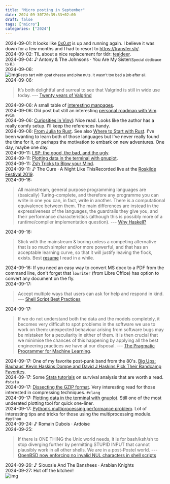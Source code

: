 ```yaml
---
title: "Micro posting in September"
date: 2024-09-30T20:39:33+02:00
draft: false
tags: ["micro"]
categories: ["2024"]
---
```


<a href="#" style="text-decoration: none;">2024-09-01</a>: It looks like [0x0.st](https://0x0.st/) is up and running again. I believe it was down for a few months and I had to resort to <https://transfer.sh/>.<br>
<a href="#" style="text-decoration: none;">2024-09-02</a>: TIL about a nice replacement for tldr: [tealdeer](https://github.com/dbrgn/tealdeer/).<br>
<a href="#" style="text-decoration: none;">2024-09-04</a>: ♪ Antony & The Johnsons · You Are My Sister<small>(Special dedicace to K.)</small><br>
<a href="#" style="text-decoration: none;">2024-09-06</a>: <br>![img](/img/IMG_4307.JPEG)<small>Pesto tart with goat cheese and pine nuts. It wasn't too bad a job after all.</small><br>
<a href="#" style="text-decoration: none;">2024-09-06</a>:

> It’s both delightful and surreal to see that Valgrind is still in wide use today. --- [Twenty years of Valgrind](https://nnethercote.github.io/2022/07/27/twenty-years-of-valgrind.html)<br>

<a href="#" style="text-decoration: none;">2024-09-06</a>: A small table of [interesting manpages](https://funloop.org/post/2017-11-11-useful-manpages.html).<br>
<a href="#" style="text-decoration: none;">2024-09-06</a>: Old post but still an interesting [personal roadmap with Vim](https://blog.trk.in.rs/2015/12/01/vim-tips/). `#vim`<br>
<a href="#" style="text-decoration: none;">2024-09-06</a>: [Curiosities in Vinyl](https://leejo.github.io/2021/12/08/curiosities-in-vinyl/): Nice read. Looks like the author has a really comfy setup. I'll keep the references handy.<br>
<a href="#" style="text-decoration: none;">2024-09-06</a>: [From Julia to Rust](https://miguelraz.github.io/blog/juliatorust/). See also [Where to Start with Rust](https://qsantos.fr/2023/09/03/where-to-start-with-rust/). I've been wanting to learn both of those languages but I've never really found the time for it, or perhaps the motivation to embark on new adventures. One day, maybe one day.<br>
<a href="#" style="text-decoration: none;">2024-09-11</a>: [LSP: the good, the bad, and the ugly](https://www.michaelpj.com/blog/2024/09/03/lsp-good-bad-ugly.html).<br>
<a href="#" style="text-decoration: none;">2024-09-11</a>: [Plotting data in the terminal with gnuplot](https://www.datafix.com.au/BASHing/2019-06-21.html).<br>
<a href="#" style="text-decoration: none;">2024-09-11</a>: [Zsh Tricks to Blow your Mind](https://dev.to/twilio/zsh-tricks-to-blow-your-mind-291f).<br>
<a href="#" style="text-decoration: none;">2024-09-11</a>: ♪ The Cure · A Night Like ThisRecorded live at the [Roskilde Festival 2019](https://en.wikipedia.org/wiki/Roskilde_Festival_2019).<br>
<a href="#" style="text-decoration: none;">2024-09-16</a>:

> All mainstream, general purpose programming languages are (basically) Turing-complete, and therefore any programme you can write in one you can, in fact, write in another. There is a computational equivalence between them. The main differences are instead in the expressiveness of the languages, the guardrails they give you, and their performance characteristics (although this is possibly more of a runtime/compiler implementation question). --- [Why Haskell?](https://www.gtf.io/musings/why-haskell)<br>

<a href="#" style="text-decoration: none;">2024-09-16</a>:

> Stick with the mainstream & boring unless a competing alternative that is so much simpler and/or more powerful, and that has an acceptable learning curve, so that it will justify leaving the flock, exists. Best [resume](https://gwn.wtf/resume.html) I read in a while.<br>

<a href="#" style="text-decoration: none;">2024-09-16</a>: If you need an easy way to convert MS docx to a PDF from the command line, don't forget that `lowriter` (from Libre Office) has option to convert any document on the fly.<br>
<a href="#" style="text-decoration: none;">2024-09-17</a>:

> Accept multiple ways that users can ask for help and respond in kind. --- [Shell Script Best Practices](https://sharats.me/posts/shell-script-best-practices/)<br>

<a href="#" style="text-decoration: none;">2024-09-17</a>:

> If we do not understand both the data and the models completely, it becomes very difficult to spot problems in the software we use to work on them: unexpected behaviour arising from software bugs may be mistaken for a peculiarity in either of them. It is then crucial that we minimise the chances of this happening by applying all the best engineering practices we have at our disposal. --- [The Pragmatic Programmer for Machine Learning](https://ppml.dev/).<br>

<a href="#" style="text-decoration: none;">2024-09-17</a>: One of my favorite post-punk band from the 80's. [Big Ups: Bauhaus’ Kevin Haskins Dompe and David J Haskins Pick Their Bandcamp Favorites](https://daily.bandcamp.com/big-ups/big-ups-bauhaus).<br>
<a href="#" style="text-decoration: none;">2024-09-17</a>: Some [Stata tutorials](https://www.pauldickman.com/software/stata/) on survival analysis that are worth a read. `#stata`<br>
<a href="#" style="text-decoration: none;">2024-09-17</a>: [Dissecting the GZIP format](https://www.infinitepartitions.com/art001.html). Very interesting read for those interested in compressing techniques. `#clang`<br>
<a href="#" style="text-decoration: none;">2024-09-17</a>: [Plotting data in the terminal with gnuplot](https://www.datafix.com.au/BASHing/2019-06-21.html). Still one of the most underated plotting tool for quick one-liner.<br>
<a href="#" style="text-decoration: none;">2024-09-17</a>: [Python’s multiprocessing performance problem](https://pythonspeed.com/articles/faster-multiprocessing-pickle/). Lot of interesting tips and tricks for those using the multiprocessing module. `#python`<br>
<a href="#" style="text-decoration: none;">2024-09-24</a>: ♪ Romain Dubois · Ardoise<br>
<a href="#" style="text-decoration: none;">2024-09-25</a>:

> If there is ONE THING the Unix world needs, it is for bash/ksh/sh to stop diverging further by permitting STUPID INPUT that cannot plausibly work in all other shells.  We are in a post-Postel world. --- [OpenBSD now enforcing no invalid NUL characters in shell scripts](https://www.undeadly.org/cgi?action=article;sid=20240924105732)<br>

<a href="#" style="text-decoration: none;">2024-09-26</a>: ♪ Siouxsie And The Banshees · Arabian Knights<br>
<a href="#" style="text-decoration: none;">2024-09-27</a>: Hot off the kitchen!<br>![img](/img/IMG_4326.JPEG)<br>
